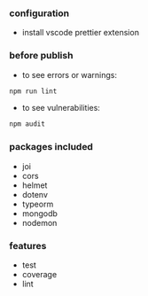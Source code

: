 ### configuration

* install vscode prettier extension

### before publish
* to see errors or warnings:
```bash
npm run lint
```
* to see vulnerabilities:
```bash
npm audit
```

### packages included
* joi
* cors
* helmet
* dotenv
* typeorm
* mongodb
* nodemon

### features
* test
* coverage
* lint

